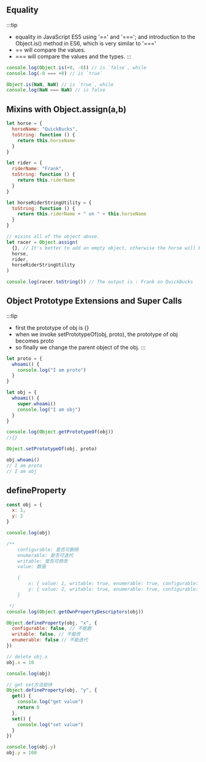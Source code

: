 ## Equality

:::tip

- equality in JavaScript ES5 using '==' and '==='; and introduction to the Object.is() method in ES6, which is very similar to '==='
- == will compare the values.
- === will compare the values and the types.
  :::

```js title="the difference between === and Object.is(x,y)"
console.log(Object.is(+0, -0)) // is `false`, while
console.log(-0 === +0) // is `true`

Object.is(NaN, NaN) // is `true`, while
console.log(NaN === NaN) // is false
```

## Mixins with Object.assign(a,b)

```js
let horse = {
  horseName: "QuickBucks",
  toString: function () {
    return this.horseName
  }
}

let rider = {
  riderName: "Frank",
  toString: function () {
    return this.riderName
  }
}

let horseRiderStringUtility = {
  toString: function () {
    return this.riderName + " on " + this.horseName
  }
}

// mixins all of the object above.
let racer = Object.assign(
  {}, // It's better to add an empty object, otherwise the horse will be mutated(changed).
  horse,
  rider,
  horseRiderStringUtility
)

console.log(racer.toString()) // The output is : Frank on QuickBucks
```

## Object Prototype Extensions and Super Calls

:::tip

- first the prototype of obj is {}
- when we invoke setPrototypeOf(obj, proto), the prototype of obj becomes proto
- so finally we change the parent object of the obj.
  :::

```js
let proto = {
  whoami() {
    console.log("I am proto")
  }
}

let obj = {
  whoami() {
    super.whoami()
    console.log("I am obj")
  }
}

console.log(Object.getPrototypeOf(obj))
//{}

Object.setPrototypeOf(obj, proto)

obj.whoami()
// I am proto
// I am obj
```

## defineProperty

```js
const obj = {
  x: 1,
  y: 2
}

console.log(obj)

/**
    configurable: 是否可删除
    enumerable: 是否可迭代
    writable: 是否可修改
    value: 数值

    {
        x: { value: 1, writable: true, enumerable: true, configurable: true },
        y: { value: 2, writable: true, enumerable: true, configurable: true }
    }

 */
console.log(Object.getOwnPropertyDescriptors(obj))

Object.defineProperty(obj, "x", {
  configurable: false, // 不能删
  writable: false, // 不能改
  enumerable: false // 不能迭代
})

// delete obj.x
obj.x = 10

console.log(obj)

// get set方法劫持
Object.defineProperty(obj, "y", {
  get() {
    console.log("get value")
    return 0
  },
  set() {
    console.log("set value")
  }
})

console.log(obj.y)
obj.y = 100
```
